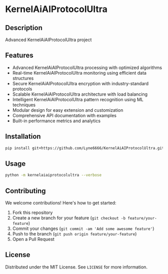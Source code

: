 # KernelAiAIProtocolUltra

## Description

Advanced KernelAiAIProtocolUltra project

## Features

- Advanced KernelAiAIProtocolUltra processing with optimized algorithms
- Real-time KernelAiAIProtocolUltra monitoring using efficient data structures
- Secure KernelAiAIProtocolUltra encryption with industry-standard protocols
- Scalable KernelAiAIProtocolUltra architecture with load balancing
- Intelligent KernelAiAIProtocolUltra pattern recognition using ML techniques
- Modular design for easy extension and customization
- Comprehensive API documentation with examples
- Built-in performance metrics and analytics
## Installation

```bash
pip install git+https://github.com/Lyne6666/KernelAiAIProtocolUltra.git
```

## Usage

```bash
python -m kernelaiaiprotocolultra --verbose
```

## Contributing

We welcome contributions! Here's how to get started:

1. Fork this repository
2. Create a new branch for your feature (`git checkout -b feature/your-feature`)
3. Commit your changes (`git commit -am 'Add some awesome feature'`)
4. Push to the branch (`git push origin feature/your-feature`)
5. Open a Pull Request

## License

Distributed under the MIT License. See `LICENSE` for more information.
